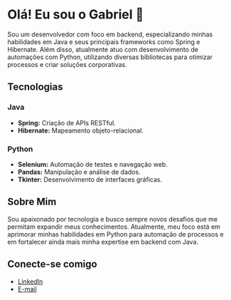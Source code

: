 # Olá! Eu sou o Gabriel 👋

Sou um desenvolvedor com foco em backend, especializando minhas habilidades em Java e seus principais frameworks como Spring e Hibernate. Além disso, atualmente atuo com desenvolvimento de automações com Python, utilizando diversas bibliotecas para otimizar processos e criar soluções corporativas.

## Tecnologias 

### Java 
- **Spring:** Criação de APIs RESTful.
- **Hibernate:** Mapeamento objeto-relacional.

### Python
- **Selenium:** Automação de testes e navegação web.
- **Pandas:** Manipulação e análise de dados.
- **Tkinter:** Desenvolvimento de interfaces gráficas.

## Sobre Mim

Sou apaixonado por tecnologia e busco sempre novos desafios que me permitam expandir meus conhecimentos. Atualmente, meu foco está em aprimorar minhas habilidades em Python para automação de processos e em fortalecer ainda mais minha expertise em backend com Java.

## Conecte-se comigo

- [LinkedIn]([https://www.linkedin.com/in/gabriel](https://www.linkedin.com/in/gabrieldecantunes/))
- [E-mail](mailto:gabrielca.pro@gmail.com)
